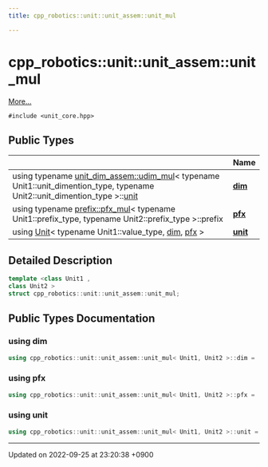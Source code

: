 ```yaml
---
title: cpp_robotics::unit::unit_assem::unit_mul

---
```


# cpp_robotics::unit::unit_assem::unit_mul



 [More...](#detailed-description)


`#include <unit_core.hpp>`

## Public Types

|                | Name           |
| -------------- | -------------- |
| using typename [unit_dim_assem::udim_mul](/cpp_robotics/doxybook/Classes/structcpp__robotics_1_1unit_1_1unit__dim__assem_1_1udim__mul/)< typename Unit1::unit_dimention_type, typename Unit2::unit_dimention_type >::[unit](/cpp_robotics/doxybook/Classes/structcpp__robotics_1_1unit_1_1unit__assem_1_1unit__mul/#using-unit) | **[dim](/cpp_robotics/doxybook/Classes/structcpp__robotics_1_1unit_1_1unit__assem_1_1unit__mul/#using-dim)**  |
| using typename [prefix::pfx_mul](/cpp_robotics/doxybook/Classes/structcpp__robotics_1_1unit_1_1prefix_1_1pfx__mul/)< typename Unit1::prefix_type, typename Unit2::prefix_type >::prefix | **[pfx](/cpp_robotics/doxybook/Classes/structcpp__robotics_1_1unit_1_1unit__assem_1_1unit__mul/#using-pfx)**  |
| using [Unit](/cpp_robotics/doxybook/Classes/classcpp__robotics_1_1unit_1_1Unit/)< typename Unit1::value_type, [dim](/cpp_robotics/doxybook/Classes/structcpp__robotics_1_1unit_1_1unit__assem_1_1unit__mul/#using-dim), [pfx](/cpp_robotics/doxybook/Classes/structcpp__robotics_1_1unit_1_1unit__assem_1_1unit__mul/#using-pfx) > | **[unit](/cpp_robotics/doxybook/Classes/structcpp__robotics_1_1unit_1_1unit__assem_1_1unit__mul/#using-unit)**  |

## Detailed Description

```cpp
template <class Unit1 ,
class Unit2 >
struct cpp_robotics::unit::unit_assem::unit_mul;
```

## Public Types Documentation

### using dim

```cpp
using cpp_robotics::unit::unit_assem::unit_mul< Unit1, Unit2 >::dim =  typename unit_dim_assem::udim_mul<typename Unit1::unit_dimention_type, typename Unit2::unit_dimention_type>::unit;
```


### using pfx

```cpp
using cpp_robotics::unit::unit_assem::unit_mul< Unit1, Unit2 >::pfx =  typename prefix::pfx_mul<typename Unit1::prefix_type, typename Unit2::prefix_type>::prefix;
```


### using unit

```cpp
using cpp_robotics::unit::unit_assem::unit_mul< Unit1, Unit2 >::unit =  Unit<typename Unit1::value_type, dim, pfx>;
```


-------------------------------

Updated on 2022-09-25 at 23:20:38 +0900